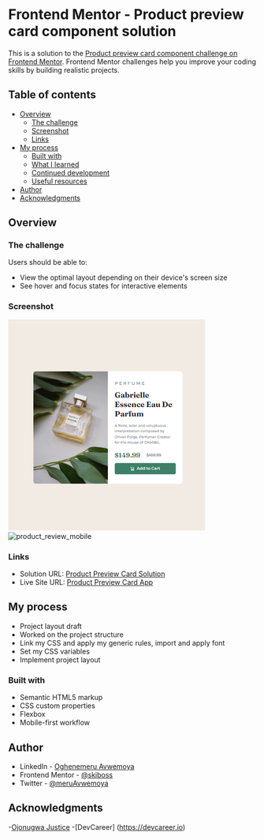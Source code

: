 # Frontend Mentor - Product preview card component solution

This is a solution to the [Product preview card component challenge on Frontend Mentor](https://www.frontendmentor.io/challenges/product-preview-card-component-GO7UmttRfa). Frontend Mentor challenges help you improve your coding skills by building realistic projects. 

## Table of contents

- [Overview](#overview)
  - [The challenge](#the-challenge)
  - [Screenshot](#screenshot)
  - [Links](#links)
- [My process](#my-process)
  - [Built with](#built-with)
  - [What I learned](#what-i-learned)
  - [Continued development](#continued-development)
  - [Useful resources](#useful-resources)
- [Author](#author)
- [Acknowledgments](#acknowledgments)

## Overview

### The challenge

Users should be able to:

- View the optimal layout depending on their device's screen size
- See hover and focus states for interactive elements

### Screenshot

![product_review_desktop](./product_preview_dt.PNG)
![product_review_mobile](./product_preview_mb.PNG.PNG)

### Links

- Solution URL: [Product Preview Card Solution](https://github.com/skiboss/product-preview-card-fm)
- Live Site URL: [Product Preview Card App](https://skiboss.github.io/product-preview-card-fm/)

## My process

- Project layout draft
- Worked on the project structure
- Link my CSS and apply my generic rules, import and apply font
- Set my CSS variables 
- Implement project layout

### Built with

- Semantic HTML5 markup
- CSS custom properties
- Flexbox
- Mobile-first workflow

## Author

- LinkedIn - [Oghenemeru Avwemoya](https://www.linkedin.com/in/oghenemeruavwemoya)
- Frontend Mentor - [@skiboss](https://www.frontendmentor.io/profile/skiboss)
- Twitter - [@meruAvwemoya](https://www.twitter.com/meruAvwemoya)


## Acknowledgments

-[Ojonugwa Justice](https://github.com/Ojay-dev)
-[DevCareer] (https://devcareer.io)
